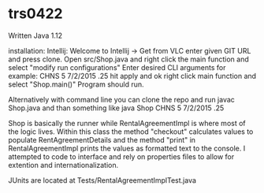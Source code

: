 # trs0422

Written Java 1.12

installation: Intellij: Welcome to Intellij -> Get from VLC enter given GIT URL and press clone. Open src/Shop.java and right click the main function and select "modify run configurations" Enter desired CLI arguments for example:  CHNS 5 7/2/2015 .25 hit apply and ok right click main function and select "Shop.main()" Program should run.

Alternatively with command line you can clone the repo and run javac Shop.java and than something like java Shop CHNS 5 7/2/2015 .25


Shop is basically the runner while RentalAgreementImpl is where most of the logic lives. 
Within this class the method "checkout" calculates values to populate RentAgreementDetails and the method "print" in RentalAgreementImpl 
prints the values as formatted text to the console.  I attempted to code to interface and rely on properties files to allow for extention and internationalization. 

JUnits are located at Tests/RentalAgreementImplTest.java
